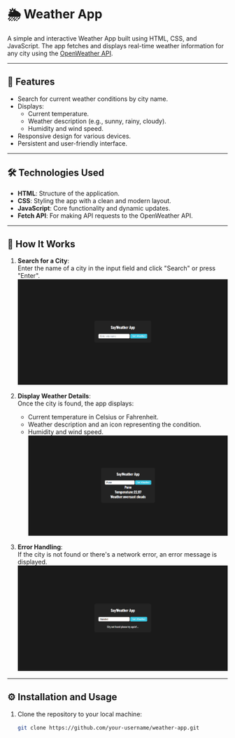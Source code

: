 # 🌦️ Weather App  

A simple and interactive Weather App built using HTML, CSS, and JavaScript. The app fetches and displays real-time weather information for any city using the [OpenWeather API](https://openweathermap.org/api).  

---

## 📖 Features  
- Search for current weather conditions by city name.  
- Displays:  
  - Current temperature.  
  - Weather description (e.g., sunny, rainy, cloudy).  
  - Humidity and wind speed.  
- Responsive design for various devices.  
- Persistent and user-friendly interface.  

---

## 🛠️ Technologies Used  
- **HTML**: Structure of the application.  
- **CSS**: Styling the app with a clean and modern layout.  
- **JavaScript**: Core functionality and dynamic updates.  
- **Fetch API**: For making API requests to the OpenWeather API.  

---

## 🎯 How It Works  

1. **Search for a City**:  
   Enter the name of a city in the input field and click "Search" or press "Enter".  
   ![Search City](./images-for-ref/weather.png)  

2. **Display Weather Details**:  
   Once the city is found, the app displays:  
   - Current temperature in Celsius or Fahrenheit.  
   - Weather description and an icon representing the condition.  
   - Humidity and wind speed.  
   ![Weather Details](./images-for-ref/pune.png)  

3. **Error Handling**:  
   If the city is not found or there's a network error, an error message is displayed.  
   ![Error Handling](./images-for-ref/error.png)  

---

## ⚙️ Installation and Usage  

1. Clone the repository to your local machine:  
   ```bash
   git clone https://github.com/your-username/weather-app.git
